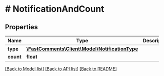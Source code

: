 # # NotificationAndCount

## Properties

Name | Type | Description | Notes
------------ | ------------- | ------------- | -------------
**type** | [**\FastComments\Client\Model\NotificationType**](NotificationType.md) |  |
**count** | **float** |  |

[[Back to Model list]](../../README.md#models) [[Back to API list]](../../README.md#endpoints) [[Back to README]](../../README.md)
